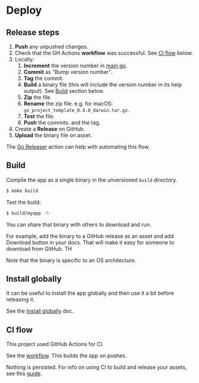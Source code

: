 # Deploy


## Release steps

1. **Push** any unpushed changes.
2. Check that the GH Actions **workflow** was successful. See [CI flow](#ci-flow) below.
3. Locally:
    1. **Increment** the version number in [main.go](/main.go).
    2. **Commit** as "Bump version number".
    3. **Tag** the commit.
    4. **Build** a binary file (this will include the version number in its help output). See [Build](#build) section below.
    5. **Zip** the file
    6. **Rename** the zip file. e.g. for macOS: `go_project_template_0.4.0_darwin.tar.gz`.
    7. **Test** the file.
    8. **Push** the commits. and the tag.
4. Create a **Release** on GitHub.
5.  **Upload** the binary file on asset.

The [Go Releaser](https://goreleaser.com/ci/actions/) action can help with automating this flow.

## Build

Compile the app as a single binary in the unversioned `build` directory.

```sh
$ make build
```

Test the build:

```sh
$ build/myapp -h
```

You can share that binary with others to download and run.

For example, add the binary to a GitHub release as an asset and add Download button in your docs. That will make it easy for someone to download from GitHub. TH

Note that the binary is specific to an OS architecture.


## Install globally

It can be useful to install the app globally and then use it a bit before releasing it.

See the [Install globally](install-globally.md) doc.


## CI flow

This project used GitHub Actions for CI.

See the [workflow](/.github/workflows/main.yml). This builds the app on pushes.

Nothing is persisted. For info on using CI to build and release your assets, see this [guide](https://michaelcurrin.github.io/code-cookbook/recipes/ci-cd/github-actions/workflows/go/).
